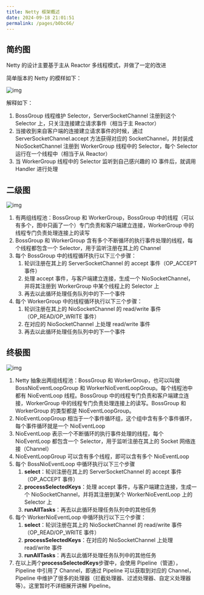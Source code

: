 ```yaml
---
title: Netty 框架概述
date: 2024-09-18 21:01:51
permalink: /pages/b0bc66/
---
```


## 简约图

Netty 的设计主要基于主从 Reactor 多线程模式，并做了一定的改进

简单版本的 Netty 的模样如下：

![img](https://echo798.oss-cn-shenzhen.aliyuncs.com/img/202409182102744.png)

解释如下：

1. BossGroup 线程维护 Selector，ServerSocketChannel 注册到这个 Selector 上，只关注连接建立请求事件（相当于主 Reactor）
2. 当接收到来自客户端的连接建立请求事件的时候，通过 ServerSocketChannel.accept 方法获得对应的 SocketChannel，并封装成 NioSocketChannel 注册到 WorkerGroup 线程中的 Selector，每个 Selector 运行在一个线程中（相当于从 Reactor）
3. 当 WorkerGroup 线程中的 Selector 监听到自己感兴趣的 IO 事件后，就调用 Handler 进行处理

## 二级图

![img](https://echo798.oss-cn-shenzhen.aliyuncs.com/img/202409182104860.png)

1. 有两组线程池：BossGroup 和 WorkerGroup，BossGroup 中的线程（可以有多个，图中只画了一个）专门负责和客户端建立连接，WorkerGroup 中的线程专门负责处理连接上的读写
2. BossGroup 和 WorkerGroup 含有多个不断循环的执行事件处理的线程，每个线程都包含一个 Selector，用于监听注册在其上的 Channel
3. 每个 BossGroup 中的线程循环执行以下三个步骤：
   1. 轮训注册在其上的 ServerSocketChannel 的 accept 事件（OP_ACCEPT 事件）
   2. 处理 accept 事件，与客户端建立连接，生成一个 NioSocketChannel，并将其注册到 WorkerGroup 中某个线程上的 Selector 上
   3. 再去以此循环处理任务队列中的下一个事件
4. 每个 WorkerGroup 中的线程循环执行以下三个步骤：
   1. 轮训注册在其上的 NioSocketChannel 的 read/write 事件（OP_READ/OP_WRITE 事件）
   2. 在对应的 NioSocketChannel 上处理 read/write 事件
   3. 再去以此循环处理任务队列中的下一个事件

## 终极图

![img](https://echo798.oss-cn-shenzhen.aliyuncs.com/img/202409182105437.png)

1. Netty 抽象出两组线程池：BossGroup 和 WorkerGroup，也可以叫做 BossNioEventLoopGroup 和 WorkerNioEventLoopGroup。每个线程池中都有 NioEventLoop 线程。BossGroup 中的线程专门负责和客户端建立连接，WorkerGroup 中的线程专门负责处理连接上的读写。BossGroup 和 WorkerGroup 的类型都是 NioEventLoopGroup。
2. NioEventLoopGroup 相当于一个事件循环组，这个组中含有多个事件循环，每个事件循环就是一个 NioEventLoop
3. NioEventLoop 表示一个不断循环的执行事件处理的线程，每个 NioEventLoop 都包含一个 Selector，用于监听注册在其上的 Socket 网络连接（Channel）
4. NioEventLoopGroup 可以含有多个线程，即可以含有多个 NioEventLoop
5. 每个 BossNioEventLoop 中循环执行以下三个步骤
   1. **select**：轮训注册在其上的 ServerSocketChannel 的 accept 事件（OP_ACCEPT 事件）
   2. **processSelectedKeys**：处理 accept 事件，与客户端建立连接，生成一个 NioSocketChannel，并将其注册到某个 WorkerNioEventLoop 上的 Selector 上
   3. **runAllTasks**：再去以此循环处理任务队列中的其他任务
6. 每个 WorkerNioEventLoop 中循环执行以下三个步骤：
   1. **select**：轮训注册在其上的 NioSocketChannel 的 read/write 事件（OP_READ/OP_WRITE 事件）
   2. **processSelectedKeys**：在对应的 NioSocketChannel 上处理 read/write 事件
   3. **runAllTasks**：再去以此循环处理任务队列中的其他任务
7. 在以上两个**processSelectedKeys**步骤中，会使用 Pipeline（管道），Pipeline 中引用了 Channel，即通过 Pipeline 可以获取到对应的 Channel，Pipeline 中维护了很多的处理器（拦截处理器、过滤处理器、自定义处理器等）。这里暂时不详细展开讲解 Pipeline。
